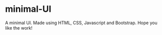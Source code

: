 # minimal-UI

A minimal UI. Made using HTML, CSS, Javascript and Bootstrap.
Hope you like the work!
